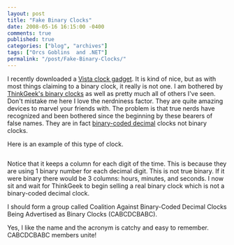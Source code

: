 ```yaml
---
layout: post
title: "Fake Binary Clocks"
date: 2008-05-16 16:15:00 -0400
comments: true
published: true
categories: ["blog", "archives"]
tags: ["Orcs Goblins  and .NET"]
permalink: "/post/Fake-Binary-Clocks/"
---
```

<!-- more -->

<p>I recently downloaded a <a href="http://gallery.live.com/liveItemDetail.aspx?li=5338aa89-d3d1-4901-990a-fb3b8b59b39a&amp;bt=1&amp;pl=1" target="_blank">Vista clock gadget</a>. It is kind of nice, but as with most things claiming to a binary clock, it really is not one. I am bothered by <a href="http://www.thinkgeek.com/homeoffice/lights/59e0/" target="_blank">ThinkGeek's binary clocks</a> as well as pretty much all of others I've seen. Don't mistake me here I love the nerdniness factor. They are quite amazing devices to marvel your friends with. The problem is that true nerds have recognized and been bothered since the beginning by these bearers of false names. They are in fact <a href="http://en.wikipedia.org/wiki/Binary-coded_decimal" target="_blank">binary-coded decimal</a> clocks not binary clocks.</p>
<p>Here is an example of this type of clock.</p>
<p><img src="http://upload.wikimedia.org/wikipedia/commons/thumb/2/27/Binary_clock.svg/200px-Binary_clock.svg.png" alt="" /></p>
<p>Notice that it keeps a column for each digit of the time. This is because they are using 1 binary number for each decimal digit. This is not true binary. If it were binary there would be 3 columns: hours, minutes, and seconds. I now sit and wait for ThinkGeek to begin selling a real binary clock which is not a binary-coded decimal clock.</p>
<p>I should form a group called Coalition Against Binary-Coded Decimal Clocks Being Advertised as Binary Clocks (CABCDCBABC).</p>
<p>Yes, I like the name and the acronym is catchy and easy to remember. CABCDCBABC members unite!</p>
